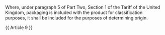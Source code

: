 Where, under paragraph 5 of Part Two, Section 1 of the Tariff of the United Kingdom, packaging is included with the product for classification purposes, it shall be included for the purposes of determining origin.

{{ Article 9 }}
